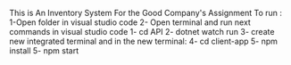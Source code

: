 This is An Inventory System For the Good Company's Assignment
To run :
1-Open folder in visual studio code
2- Open terminal and run next commands in visual studio code
    1- cd API
    2- dotnet watch run
    3- create new integrated terminal and in the new terminal:
    4- cd client-app
    5- npm install
    5- npm start

